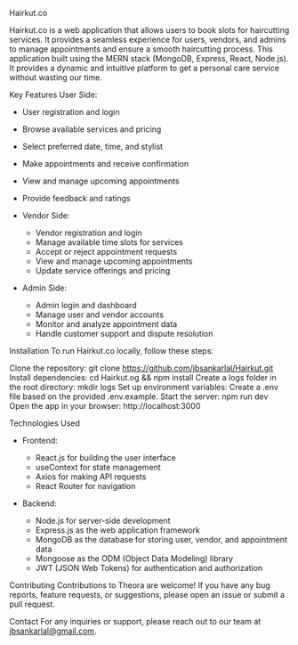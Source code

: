 Hairkut.co

Hairkut.co is a web application that allows users to book slots for haircutting services. It provides a seamless experience for users, vendors, and admins to manage appointments and ensure a smooth haircutting process. This application built using the MERN stack (MongoDB, Express, React, Node.js). It provides a dynamic and intuitive platform to get a personal care service without wasting our time.

Key Features
User Side:

- User registration and login
- Browse available services and pricing
- Select preferred date, time, and stylist
- Make appointments and receive confirmation
- View and manage upcoming appointments
- Provide feedback and ratings

- Vendor Side:

  - Vendor registration and login
  - Manage available time slots for services
  - Accept or reject appointment requests
  - View and manage upcoming appointments
  - Update service offerings and pricing

- Admin Side:
  - Admin login and dashboard
  - Manage user and vendor accounts
  - Monitor and analyze appointment data
  - Handle customer support and dispute resolution

Installation
To run Hairkut.co locally, follow these steps:

Clone the repository: git clone https://github.com/jbsankarlal/Hairkut.git
Install dependencies: cd Hairkut.og && npm install
Create a logs folder in the root directory: mkdir logs
Set up environment variables: Create a .env file based on the provided .env.example.
Start the server: npm run dev
Open the app in your browser: http://localhost:3000

Technologies Used

- Frontend:

  - React.js for building the user interface
  - useContext for state management
  - Axios for making API requests
  - React Router for navigation

- Backend:
  - Node.js for server-side development
  - Express.js as the web application framework
  - MongoDB as the database for storing user, vendor, and appointment data
  - Mongoose as the ODM (Object Data Modeling) library
  - JWT (JSON Web Tokens) for authentication and authorization

Contributing
Contributions to Theora are welcome! If you have any bug reports, feature requests, or suggestions, please open an issue or submit a pull request.

Contact
For any inquiries or support, please reach out to our team at jbsankarlal@gmail.com.
